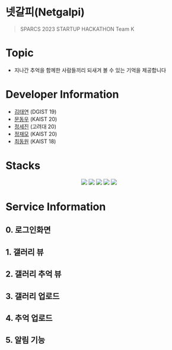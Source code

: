 # 넷갈피(Netgalpi)
> SPARCS 2023 STARTUP HACKATHON Team K

# Topic
* 지나간 추억을 함께한 사람들끼리 되새겨 볼 수 있는 기억을 제공합니다

# Developer Information
* [김태연](https://github.com/tykim5931) (DGIST 19)
* [문동우](https://github.com/snaoyam) (KAIST 20)
* [정세진](https://github.com/asjay18) (고려대 20)
* [정재모](http://github.com/JaemoJeong) (KAIST 20)
* [최동원](http://github.com/chlehdwon) (KAIST 18)

# Stacks
<div align=center> 
<img src="https://img.shields.io/badge/flutter-02569B?style=for-the-badge&logo=flutter&logoColor=white">
<img src="https://img.shields.io/badge/firebase-FFCA28?style=for-the-badge&logo=firebase&logoColor=white">
<img src="https://img.shields.io/badge/github-181717?style=for-the-badge&logo=github&logoColor=white">
<img src="https://img.shields.io/badge/notion-000000?style=for-the-badge&logo=notion&logoColor=white">
<img src="https://img.shields.io/badge/figma-F24E1E?style=for-the-badge&logo=figma&logoColor=white">
</div>

# Service Information
## 0. 로그인화면

## 1. 갤러리 뷰

## 2. 갤러리 추억 뷰

## 3. 갤러리 업로드

## 4. 추억 업로드

## 5. 알림 기능
